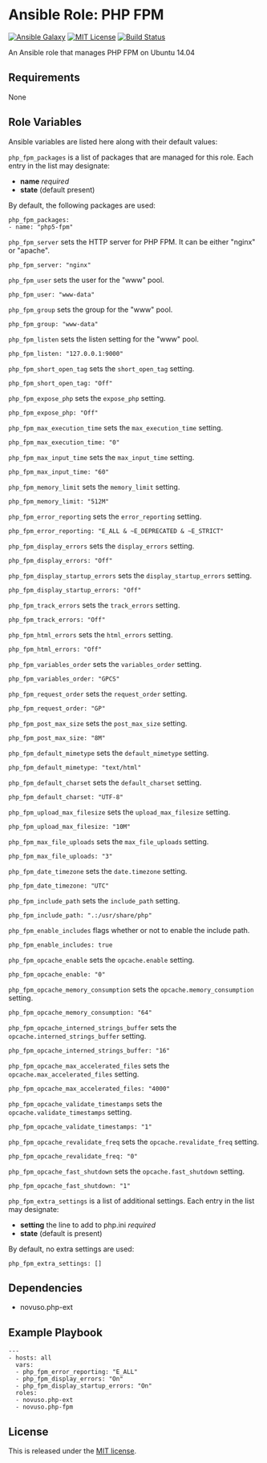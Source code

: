 # Ansible Role: PHP FPM

[![Ansible Galaxy](http://img.shields.io/badge/galaxy-novuso.php--fpm-000000.svg)](https://galaxy.ansible.com/list#/roles/3863)
[![MIT License](http://img.shields.io/badge/license-MIT-003399.svg)](http://opensource.org/licenses/MIT)
[![Build Status](https://travis-ci.org/novuso/ansible-role-php-fpm.svg)](https://travis-ci.org/novuso/ansible-role-php-fpm)

An Ansible role that manages PHP FPM on Ubuntu 14.04

## Requirements

None

## Role Variables

Ansible variables are listed here along with their default values:

`php_fpm_packages` is a list of packages that are managed for this role. Each
entry in the list may designate:

* **name** *required*
* **state** (default present)

By default, the following packages are used:

    php_fpm_packages:
    - name: "php5-fpm"

`php_fpm_server` sets the HTTP server for PHP FPM. It can be either "nginx" or
"apache".

    php_fpm_server: "nginx"

`php_fpm_user` sets the user for the "www" pool.

    php_fpm_user: "www-data"

`php_fpm_group` sets the group for the "www" pool.

    php_fpm_group: "www-data"

`php_fpm_listen` sets the listen setting for the "www" pool.

    php_fpm_listen: "127.0.0.1:9000"

`php_fpm_short_open_tag` sets the `short_open_tag` setting.

    php_fpm_short_open_tag: "Off"

`php_fpm_expose_php` sets the `expose_php` setting.

    php_fpm_expose_php: "Off"

`php_fpm_max_execution_time` sets the `max_execution_time` setting.

    php_fpm_max_execution_time: "0"

`php_fpm_max_input_time` sets the `max_input_time` setting.

    php_fpm_max_input_time: "60"

`php_fpm_memory_limit` sets the `memory_limit` setting.

    php_fpm_memory_limit: "512M"

`php_fpm_error_reporting` sets the `error_reporting` setting.

    php_fpm_error_reporting: "E_ALL & ~E_DEPRECATED & ~E_STRICT"

`php_fpm_display_errors` sets the `display_errors` setting.

    php_fpm_display_errors: "Off"

`php_fpm_display_startup_errors` sets the `display_startup_errors` setting.

    php_fpm_display_startup_errors: "Off"

`php_fpm_track_errors` sets the `track_errors` setting.

    php_fpm_track_errors: "Off"

`php_fpm_html_errors` sets the `html_errors` setting.

    php_fpm_html_errors: "Off"

`php_fpm_variables_order` sets the `variables_order` setting.

    php_fpm_variables_order: "GPCS"

`php_fpm_request_order` sets the `request_order` setting.

    php_fpm_request_order: "GP"

`php_fpm_post_max_size` sets the `post_max_size` setting.

    php_fpm_post_max_size: "8M"

`php_fpm_default_mimetype` sets the `default_mimetype` setting.

    php_fpm_default_mimetype: "text/html"

`php_fpm_default_charset` sets the `default_charset` setting.

    php_fpm_default_charset: "UTF-8"

`php_fpm_upload_max_filesize` sets the `upload_max_filesize` setting.

    php_fpm_upload_max_filesize: "10M"

`php_fpm_max_file_uploads` sets the `max_file_uploads` setting.

    php_fpm_max_file_uploads: "3"

`php_fpm_date_timezone` sets the `date.timezone` setting.

    php_fpm_date_timezone: "UTC"

`php_fpm_include_path` sets the `include_path` setting.

    php_fpm_include_path: ".:/usr/share/php"

`php_fpm_enable_includes` flags whether or not to enable the include path.

    php_fpm_enable_includes: true

`php_fpm_opcache_enable` sets the `opcache.enable` setting.

    php_fpm_opcache_enable: "0"

`php_fpm_opcache_memory_consumption` sets the `opcache.memory_consumption`
setting.

    php_fpm_opcache_memory_consumption: "64"

`php_fpm_opcache_interned_strings_buffer` sets the
`opcache.interned_strings_buffer` setting.

    php_fpm_opcache_interned_strings_buffer: "16"

`php_fpm_opcache_max_accelerated_files` sets the
`opcache.max_accelerated_files` setting.

    php_fpm_opcache_max_accelerated_files: "4000"

`php_fpm_opcache_validate_timestamps` sets the `opcache.validate_timestamps`
setting.

    php_fpm_opcache_validate_timestamps: "1"

`php_fpm_opcache_revalidate_freq` sets the `opcache.revalidate_freq` setting.

    php_fpm_opcache_revalidate_freq: "0"

`php_fpm_opcache_fast_shutdown` sets the `opcache.fast_shutdown` setting.

    php_fpm_opcache_fast_shutdown: "1"

`php_fpm_extra_settings` is a list of additional settings. Each entry in the
list may designate:

* **setting** the line to add to php.ini *required*
* **state** (default is present)

By default, no extra settings are used:

    php_fpm_extra_settings: []

## Dependencies

* novuso.php-ext

## Example Playbook

    ---
    - hosts: all
      vars:
      - php_fpm_error_reporting: "E_ALL"
      - php_fpm_display_errors: "On"
      - php_fpm_display_startup_errors: "On"
      roles:
      - novuso.php-ext
      - novuso.php-fpm

## License

This is released under the [MIT license](http://opensource.org/licenses/MIT).
